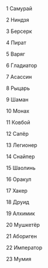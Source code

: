 1 Самурай

2 Ниндзя

3 Берсерк

4 Пират

5 Варяг

6 Гладиатор

7 Асассин

8 Рыцарь

9 Шаман

10 Монах

11 Ковбой

12 Сапёр

13 Легионер

14 Снайпер

15 Шаолинь

16 Оракул

17 Хакер

18 Друид

19 Алхимик

20 Мушкетёр

21 Абориген

22 Император

23 Мумия
